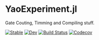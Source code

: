 # YaoExperiment.jl

Gate Couting, Timming and Compiling stuff.

[![Stable](https://img.shields.io/badge/docs-stable-blue.svg)](https://GiggleLiu.github.io/YaoWave.jl/stable)
[![Dev](https://img.shields.io/badge/docs-dev-blue.svg)](https://GiggleLiu.github.io/YaoWave.jl/dev)
[![Build Status](https://travis-ci.com/GiggleLiu/YaoWave.jl.svg?branch=master)](https://travis-ci.com/GiggleLiu/YaoWave.jl)
[![Codecov](https://codecov.io/gh/GiggleLiu/YaoWave.jl/branch/master/graph/badge.svg)](https://codecov.io/gh/GiggleLiu/YaoWave.jl)
